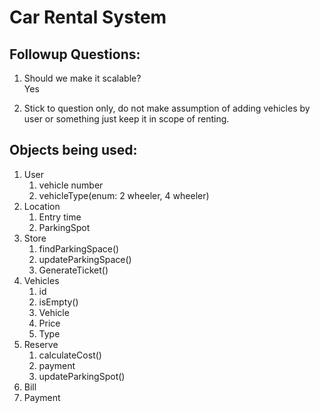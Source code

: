 # Car Rental System

## Followup Questions:
1. Should we make it scalable? <br>
Yes

2. Stick to question only, do not make assumption of adding vehicles by user or something just keep it in scope of renting.




## Objects being used:
1. User
   1. vehicle number
   2. vehicleType(enum: 2 wheeler, 4 wheeler)
2. Location 
   1. Entry time
   2. ParkingSpot
3. Store
   1. findParkingSpace()
   2. updateParkingSpace()
   3. GenerateTicket()
4. Vehicles
   1. id
   2. isEmpty()
   3. Vehicle
   4. Price
   5. Type
5. Reserve
   1. calculateCost()
   2. payment
   3. updateParkingSpot()
6. Bill
7. Payment